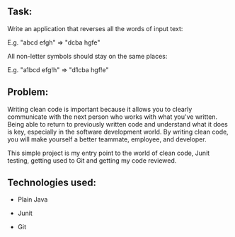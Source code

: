 ## Task:
Write an application that reverses all the words of input text:

  E.g. "abcd efgh" => "dcba hgfe"

All non-letter symbols should stay on the same places:

  E.g. "a1bcd efg!h" => "d1cba hgf!e"
  
## Problem:
Writing clean code is important because it allows you to clearly communicate with the next person who works with what you've written. Being able to return to previously written code and understand what it does is key, especially in the software development world. By writing clean code, you will make yourself a better teammate, employee, and developer.

This simple project is my entry point to the world of clean code, Junit testing, getting used to Git and getting my code reviewed.

## Technologies used:
* Plain Java

* Junit

* Git
